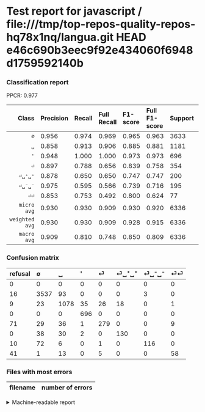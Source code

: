 # Test report for javascript / file:///tmp/top-repos-quality-repos-hq78x1nq/langua.git HEAD e46c690b3eec9f92e434060f6948d1759592140b

### Classification report

PPCR: 0.977

| Class | Precision | Recall | Full Recall | F1-score | Full F1-score | Support | Full Support | PPCR |
|------:|:----------|:-------|:------------|:---------|:---------|:--------|:-------------|:-----|
| `∅` | 0.956| 0.974| 0.969| 0.965| 0.963| 3633| 3649| 0.996 |
| `␣` | 0.858| 0.913| 0.906| 0.885| 0.881| 1181| 1190| 0.992 |
| `'` | 0.948| 1.000| 1.000| 0.973| 0.973| 696| 696| 1.000 |
| `⏎` | 0.897| 0.788| 0.656| 0.839| 0.758| 354| 425| 0.833 |
| `⏎␣⁺␣⁺` | 0.878| 0.650| 0.650| 0.747| 0.747| 200| 200| 1.000 |
| `⏎␣⁻␣⁻` | 0.975| 0.595| 0.566| 0.739| 0.716| 195| 205| 0.951 |
| `⏎⏎` | 0.853| 0.753| 0.492| 0.800| 0.624| 77| 118| 0.653 |
| `micro avg` | 0.930| 0.930| 0.909| 0.930| 0.920| 6336| 6483| 0.977 |
| `weighted avg` | 0.930| 0.930| 0.909| 0.928| 0.915| 6336| 6483| 0.977 |
| `macro avg` | 0.909| 0.810| 0.748| 0.850| 0.809| 6336| 6483| 0.977 |

### Confusion matrix

|refusal|  ∅| ␣| '| ⏎| ⏎␣⁺␣⁺| ⏎␣⁻␣⁻| ⏎⏎| 
|:---|:---|:---|:---|:---|:---|:---|:---|
|0 |0 |0 |0 |0 |0 |0 |0 |
|16 |3537 |93 |0 |0 |0 |3 |0 |
|9 |23 |1078 |35 |26 |18 |0 |1 |
|0 |0 |0 |696 |0 |0 |0 |0 |
|71 |29 |36 |1 |279 |0 |0 |9 |
|0 |38 |30 |2 |0 |130 |0 |0 |
|10 |72 |6 |0 |1 |0 |116 |0 |
|41 |1 |13 |0 |5 |0 |0 |58 |

### Files with most errors

| filename | number of errors|
|:----:|:-----|

<details>
    <summary>Machine-readable report</summary>
```json
{
  "cl_report": {"\u0027": {"f1-score": 0.9734265734265735, "precision": 0.9482288828337875, "recall": 1.0, "support": 696}, "macro avg": {"f1-score": 0.8496969666795201, "precision": 0.9093815233852736, "recall": 0.8103736390709457, "support": 6336}, "micro avg": {"f1-score": 0.930239898989899, "precision": 0.930239898989899, "recall": 0.930239898989899, "support": 6336}, "weighted avg": {"f1-score": 0.9278968424635949, "precision": 0.9304860554835825, "recall": 0.930239898989899, "support": 6336}, "\u2205": {"f1-score": 0.9646802127369426, "precision": 0.955945945945946, "recall": 0.9735755573905863, "support": 3633}, "\u23ce": {"f1-score": 0.8390977443609022, "precision": 0.8971061093247589, "recall": 0.788135593220339, "support": 354}, "\u23ce\u23ce": {"f1-score": 0.7999999999999999, "precision": 0.8529411764705882, "recall": 0.7532467532467533, "support": 77}, "\u23ce\u2423\u207a\u2423\u207a": {"f1-score": 0.7471264367816092, "precision": 0.8783783783783784, "recall": 0.65, "support": 200}, "\u23ce\u2423\u207b\u2423\u207b": {"f1-score": 0.7388535031847133, "precision": 0.9747899159663865, "recall": 0.5948717948717949, "support": 195}, "\u2423": {"f1-score": 0.8846942962659007, "precision": 0.85828025477707, "recall": 0.9127857747671465, "support": 1181}},
  "cl_report_full": {"\u0027": {"f1-score": 0.9734265734265735, "precision": 0.9482288828337875, "recall": 1.0, "support": 696}, "macro avg": {"f1-score": 0.8089185011263244, "precision": 0.9093815233852736, "recall": 0.7484340975429424, "support": 6483}, "micro avg": {"f1-score": 0.9195725095561276, "precision": 0.930239898989899, "recall": 0.9091469998457504, "support": 6483}, "weighted avg": {"f1-score": 0.9148377447722694, "precision": 0.9296610097376407, "recall": 0.9091469998457504, "support": 6483}, "\u2205": {"f1-score": 0.9625799428493672, "precision": 0.955945945945946, "recall": 0.9693066593587284, "support": 3649}, "\u23ce": {"f1-score": 0.7581521739130436, "precision": 0.8971061093247589, "recall": 0.6564705882352941, "support": 425}, "\u23ce\u23ce": {"f1-score": 0.6236559139784946, "precision": 0.8529411764705882, "recall": 0.4915254237288136, "support": 118}, "\u23ce\u2423\u207a\u2423\u207a": {"f1-score": 0.7471264367816092, "precision": 0.8783783783783784, "recall": 0.65, "support": 200}, "\u23ce\u2423\u207b\u2423\u207b": {"f1-score": 0.7160493827160492, "precision": 0.9747899159663865, "recall": 0.5658536585365853, "support": 205}, "\u2423": {"f1-score": 0.8814390842191332, "precision": 0.85828025477707, "recall": 0.9058823529411765, "support": 1190}},
  "ppcr": 0.977325312355391
}
```
</details>
